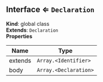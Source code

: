 <a name="Interface"></a>

## Interface ⇐ <code>Declaration</code>
**Kind**: global class  
**Extends**: <code>Declaration</code>  
**Properties**

| Name | Type |
| --- | --- |
| extends | <code>Array.&lt;Identifier&gt;</code> | 
| body | <code>Array.&lt;Declaration&gt;</code> | 

